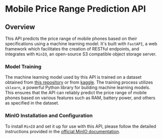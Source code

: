 # Mobile Price Range Prediction API

## Overview

This API predicts the price range of mobile phones based on their specifications using a machine learning model. It's built with `FastAPI`, a web framework which facilitates the creation of RESTful endpoints, and integrates with `MinIO`, an open-source S3 compatible object storage server.

### Model Training

The machine learning model used by this API is trained on a dataset obtained from [this repository](https://raw.githubusercontent.com/kayfilipp/MobilePriceClassification/main/data/train.csv) or from [kaggle](https://www.kaggle.com/datasets/iabhishekofficial/mobile-price-classification). The training process utilizes `sklearn`, a powerful Python library for building machine learning models. This ensures that the API can reliably predict the price range of mobile phones based on various features such as RAM, battery power, and others as specified in the dataset.

### MinIO Installation and Configuration

To install `MinIO` and set it up for use with this API, please follow the detailed instructions provided in the [official MinIO documentation](https://min.io/docs/minio/container/operations/installation.html).